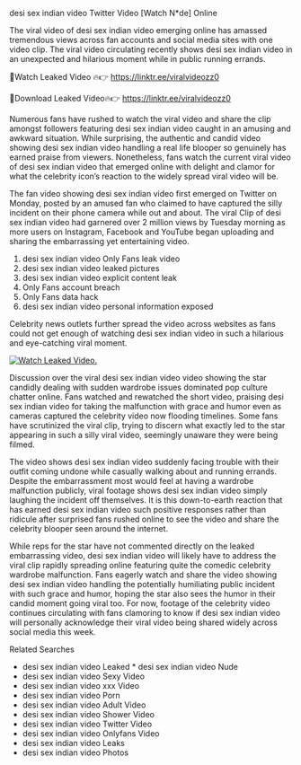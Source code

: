﻿desi sex indian video Twitter Video [Watch N*de] Online

The viral video of ﻿desi sex indian video emerging online has amassed tremendous views across fan accounts and social media sites with one video clip. The viral video circulating recently shows ﻿desi sex indian video in an unexpected and hilarious moment while in public running errands. 

🔴Watch Leaked Video 🔥👉  https://linktr.ee/viralvideozz0 

🔴Download Leaked Video🔥👉  https://linktr.ee/viralvideozz0 

Numerous fans have rushed to watch the viral video and share the clip amongst followers featuring ﻿desi sex indian video caught in an amusing and awkward situation. While surprising, the authentic and candid video showing ﻿desi sex indian video handling a real life blooper so genuinely has earned praise from viewers. Nonetheless, fans watch the current viral video of ﻿desi sex indian video that emerged online with delight and clamor for what the celebrity icon’s reaction to the widely spread viral video will be.

The fan video showing ﻿desi sex indian video first emerged on Twitter on Monday, posted by an amused fan who claimed to have captured the silly incident on their phone camera while out and about. The viral Clip of ﻿desi sex indian video had garnered over 2 million views by Tuesday morning as more users on Instagram, Facebook and YouTube began uploading and sharing the embarrassing yet entertaining video. 

1. ﻿desi sex indian video Only Fans leak video
2. ﻿desi sex indian video leaked pictures
3. ﻿desi sex indian video explicit content leak
4. Only Fans account breach
5. Only Fans data hack
6. ﻿desi sex indian video personal information exposed

Celebrity news outlets further spread the video across websites as fans could not get enough of watching ﻿desi sex indian video in such a hilarious and eye-catching viral moment. 

[![Watch Leaked Video.](https://miro.medium.com/v2/resize:fit:828/format:webp/1*cilzJN44JGOrTw9NJCrNHA.gif "Watch Leaked Video")](https://linktr.ee/viralvideozz0)

Discussion over the viral ﻿desi sex indian video video showing the star candidly dealing with sudden wardrobe issues dominated pop culture chatter online. Fans watched and rewatched the short video, praising ﻿desi sex indian video for taking the malfunction with grace and humor even as cameras captured the celebrity video now flooding timelines. Some fans have scrutinized the viral clip, trying to discern what exactly led to the star appearing in such a silly viral video, seemingly unaware they were being filmed.

The video shows ﻿desi sex indian video suddenly facing trouble with their outfit coming undone while casually walking about and running errands. Despite the embarrassment most would feel at having a wardrobe malfunction publicly, viral footage shows ﻿desi sex indian video simply laughing the incident off themselves. It is this down-to-earth reaction that has earned ﻿desi sex indian video such positive responses rather than ridicule after surprised fans rushed online to see the video and share the celebrity blooper seen around the internet.  

While reps for the star have not commented directly on the leaked embarrassing video, ﻿desi sex indian video will likely have to address the viral clip rapidly spreading online featuring quite the comedic celebrity wardrobe malfunction. Fans eagerly watch and share the video showing ﻿desi sex indian video handling the potentially humiliating public incident with such grace and humor, hoping the star also sees the humor in their candid moment going viral too. For now, footage of the celebrity video continues circulating with fans clamoring to know if ﻿desi sex indian video will personally acknowledge their viral video being shared widely across social media this week.

Related Searches
* ﻿desi sex indian video Leaked
﻿* desi sex indian video Nude
* ﻿desi sex indian video Sexy Video
* ﻿desi sex indian video xxx Video
* ﻿desi sex indian video Porn
* ﻿desi sex indian video Adult Video
* ﻿desi sex indian video Shower Video
* ﻿desi sex indian video Twitter Video
* ﻿desi sex indian video Onlyfans Video
* ﻿desi sex indian video Leaks
* ﻿desi sex indian video Photos